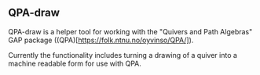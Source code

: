## QPA-draw

QPA-draw is a helper tool for working with the "Quivers and Path Algebras" GAP package ((QPA)[https://folk.ntnu.no/oyvinso/QPA/]).

Currently the functionality includes turning a drawing of a quiver into a machine readable form for use with QPA.
